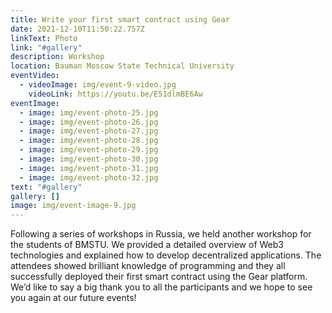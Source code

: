 ```yaml
---
title: Write your first smart contract using Gear
date: 2021-12-10T11:50:22.757Z
linkText: Photo
link: "#gallery"
description: Workshop
location: Bauman Moscow State Technical University
eventVideo:
  - videoImage: img/event-9-video.jpg
    videoLink: https://youtu.be/E51dlmBE6Aw
eventImage:
  - image: img/event-photo-25.jpg
  - image: img/event-photo-26.jpg
  - image: img/event-photo-27.jpg
  - image: img/event-photo-28.jpg
  - image: img/event-photo-29.jpg
  - image: img/event-photo-30.jpg
  - image: img/event-photo-31.jpg
  - image: img/event-photo-32.jpg
text: "#gallery"
gallery: []
image: img/event-image-9.jpg
---
```

Following a series of workshops in Russia, we held another workshop for the students of BMSTU. We provided a detailed overview of Web3 technologies and explained how to develop decentralized applications. The attendees showed brilliant knowledge of programming and they all successfully deployed their first smart contract using the Gear platform. We’d like to say a big thank you to all the participants and we hope to see you again at our future events!